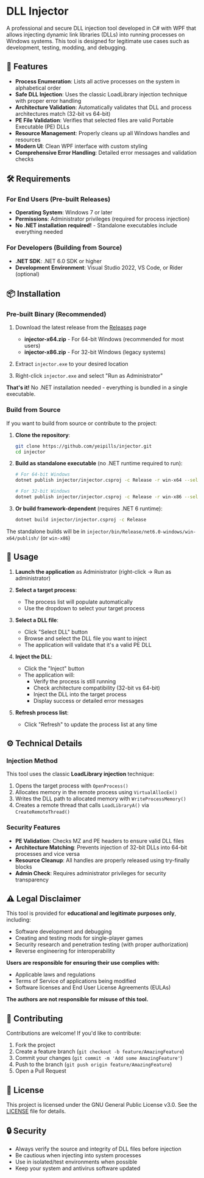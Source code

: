 # DLL Injector

A professional and secure DLL injection tool developed in C# with WPF that allows injecting dynamic link libraries (DLLs) into running processes on Windows systems. This tool is designed for legitimate use cases such as development, testing, modding, and debugging.

## 🚀 Features

- **Process Enumeration**: Lists all active processes on the system in alphabetical order
- **Safe DLL Injection**: Uses the classic LoadLibrary injection technique with proper error handling
- **Architecture Validation**: Automatically validates that DLL and process architectures match (32-bit vs 64-bit)
- **PE File Validation**: Verifies that selected files are valid Portable Executable (PE) DLLs
- **Resource Management**: Properly cleans up all Windows handles and resources
- **Modern UI**: Clean WPF interface with custom styling
- **Comprehensive Error Handling**: Detailed error messages and validation checks

## 🛠️ Requirements

### For End Users (Pre-built Releases)
- **Operating System**: Windows 7 or later
- **Permissions**: Administrator privileges (required for process injection)
- **No .NET installation required!** - Standalone executables include everything needed

### For Developers (Building from Source)
- **.NET SDK**: .NET 6.0 SDK or higher
- **Development Environment**: Visual Studio 2022, VS Code, or Rider (optional)

## 📦 Installation

### Pre-built Binary (Recommended)

1. Download the latest release from the [Releases](https://github.com/yeipills/injector/releases) page
   - **injector-x64.zip** - For 64-bit Windows (recommended for most users)
   - **injector-x86.zip** - For 32-bit Windows (legacy systems)

2. Extract `injector.exe` to your desired location

3. Right-click `injector.exe` and select "Run as Administrator"

**That's it!** No .NET installation needed - everything is bundled in a single executable.

### Build from Source

If you want to build from source or contribute to the project:

1. **Clone the repository**:
   ```bash
   git clone https://github.com/yeipills/injector.git
   cd injector
   ```

2. **Build as standalone executable** (no .NET runtime required to run):
   ```bash
   # For 64-bit Windows
   dotnet publish injector/injector.csproj -c Release -r win-x64 --self-contained

   # For 32-bit Windows
   dotnet publish injector/injector.csproj -c Release -r win-x86 --self-contained
   ```

3. **Or build framework-dependent** (requires .NET 6 runtime):
   ```bash
   dotnet build injector/injector.csproj -c Release
   ```

The standalone builds will be in `injector/bin/Release/net6.0-windows/win-x64/publish/` (or `win-x86`)

## 📖 Usage

1. **Launch the application** as Administrator (right-click → Run as administrator)

2. **Select a target process**:
   - The process list will populate automatically
   - Use the dropdown to select your target process

3. **Select a DLL file**:
   - Click "Select DLL" button
   - Browse and select the DLL file you want to inject
   - The application will validate that it's a valid PE DLL

4. **Inject the DLL**:
   - Click the "Inject" button
   - The application will:
     - Verify the process is still running
     - Check architecture compatibility (32-bit vs 64-bit)
     - Inject the DLL into the target process
     - Display success or detailed error messages

5. **Refresh process list**:
   - Click "Refresh" to update the process list at any time

## ⚙️ Technical Details

### Injection Method

This tool uses the classic **LoadLibrary injection** technique:

1. Opens the target process with `OpenProcess()`
2. Allocates memory in the remote process using `VirtualAllocEx()`
3. Writes the DLL path to allocated memory with `WriteProcessMemory()`
4. Creates a remote thread that calls `LoadLibraryA()` via `CreateRemoteThread()`

### Security Features

- **PE Validation**: Checks MZ and PE headers to ensure valid DLL files
- **Architecture Matching**: Prevents injection of 32-bit DLLs into 64-bit processes and vice versa
- **Resource Cleanup**: All handles are properly released using try-finally blocks
- **Admin Check**: Requires administrator privileges for security transparency

## ⚠️ Legal Disclaimer

This tool is provided for **educational and legitimate purposes only**, including:

- Software development and debugging
- Creating and testing mods for single-player games
- Security research and penetration testing (with proper authorization)
- Reverse engineering for interoperability

**Users are responsible for ensuring their use complies with:**
- Applicable laws and regulations
- Terms of Service of applications being modified
- Software licenses and End User License Agreements (EULAs)

**The authors are not responsible for misuse of this tool.**

## 🤝 Contributing

Contributions are welcome! If you'd like to contribute:

1. Fork the project
2. Create a feature branch (`git checkout -b feature/AmazingFeature`)
3. Commit your changes (`git commit -m 'Add some AmazingFeature'`)
4. Push to the branch (`git push origin feature/AmazingFeature`)
5. Open a Pull Request

## 📜 License

This project is licensed under the GNU General Public License v3.0. See the [LICENSE](LICENSE.txt) file for details.

## 🔒 Security

- Always verify the source and integrity of DLL files before injection
- Be cautious when injecting into system processes
- Use in isolated/test environments when possible
- Keep your system and antivirus software updated
